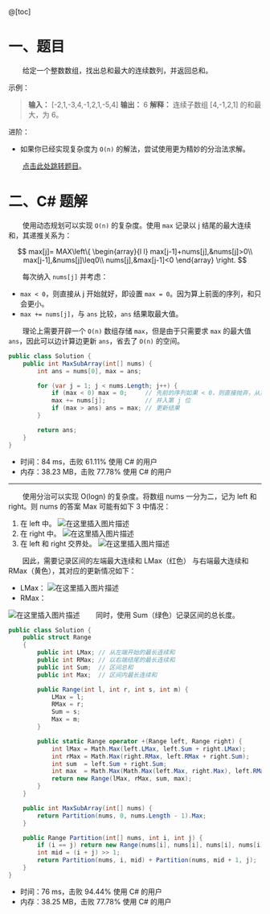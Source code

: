 @[toc]

# 一、题目

&emsp;&emsp;给定一个整数数组，找出总和最大的连续数列，并返回总和。

示例：

>**输入：** [-2,1,-3,4,-1,2,1,-5,4]
**输出：** 6
**解释：** 连续子数组 [4,-1,2,1] 的和最大，为 6。

进阶：

- 如果你已经实现复杂度为 `O(n)` 的解法，尝试使用更为精妙的分治法求解。

&emsp;&emsp;[点击此处跳转题目](https://leetcode.cn/problems/contiguous-sequence-lcci/description/)。



# 二、C# 题解

&emsp;&emsp;使用动态规划可以实现 `O(n)` 的复杂度。使用 `max` 记录以 j 结尾的最大连续和，其递推关系为：

$$
max[j]=
MAX\left\{
\begin{array}{l l}
max[j-1]+nums[j],&nums[j]>0\\
max[j-1],&nums[j]\leq0\\
nums[j],&max[j-1]<0
\end{array}
\right.
$$

&emsp;&emsp;每次纳入 `nums[j]` 并考虑：

- `max < 0`，则直接从 j 开始就好，即设置 `max = 0`。因为算上前面的序列，和只会更小。
- `max += nums[j]`，与 `ans` 比较，`ans` 结果取最大值。

&emsp;&emsp;理论上需要开辟一个 `O(n)` 数组存储 `max`，但是由于只需要求 `max` 的最大值 `ans`，因此可以边计算边更新 `ans`，省去了 `O(n)` 的空间。

```csharp
public class Solution {
	public int MaxSubArray(int[] nums) {
        int ans = nums[0], max = ans;

        for (var j = 1; j < nums.Length; j++) {
            if (max < 0) max = 0;     // 先前的序列如果 < 0，则直接抛弃，从第 j 位开始重新计数
            max += nums[j];           // 并入第 j 位
            if (max > ans) ans = max; // 更新结果
        }

        return ans;
    }
}
```



- 时间：84 ms，击败 61.11% 使用 C# 的用户
- 内存：38.23 MB，击败 77.78% 使用 C# 的用户

---

&emsp;&emsp;使用分治可以实现 O(logn) 的复杂度。将数组 nums 一分为二，记为 left 和 right。则 nums 的答案 Max 可能有如下 3 中情况：
1. 在 left 中。
![在这里插入图片描述](https://img-blog.csdnimg.cn/592bc3a496dc4023b76958675face6bf.jpeg)
2. 在 right 中。
![在这里插入图片描述](https://img-blog.csdnimg.cn/7e77f8deca7441aab8dc578c2525c12d.jpeg)
3. 在 left 和 right 交界处。
![在这里插入图片描述](https://img-blog.csdnimg.cn/080810bf5ec245009c4b59b86830d65b.jpeg)

&emsp;&emsp;因此，需要记录区间的左端最大连续和 LMax（红色） 与右端最大连续和 RMax（黄色），其对应的更新情况如下：
- LMax：
![在这里插入图片描述](https://img-blog.csdnimg.cn/314455e3c9304545bda00622241669b2.jpeg)
- RMax：

![在这里插入图片描述](https://img-blog.csdnimg.cn/4e9f3b6f21b74991a3c14a04afee4003.jpeg)
&emsp;&emsp;同时，使用 Sum（绿色）记录区间的总长度。

```csharp
public class Solution {
    public struct Range
    {
        public int LMax; // 从左端开始的最长连续和
        public int RMax; // 以右端结尾的最长连续和
        public int Sum;  // 区间总和
        public int Max;  // 区间内最长连续和

        public Range(int l, int r, int s, int m) {
            LMax = l;
            RMax = r;
            Sum = s;
            Max = m;
        }

        public static Range operator +(Range left, Range right) {
            int lMax = Math.Max(left.LMax, left.Sum + right.LMax);
            int rMax = Math.Max(right.RMax, left.RMax + right.Sum);
            int sum  = left.Sum + right.Sum;
            int max  = Math.Max(Math.Max(left.Max, right.Max), left.RMax + right.LMax);
            return new Range(lMax, rMax, sum, max);
        }
    }

    public int MaxSubArray(int[] nums) {
        return Partition(nums, 0, nums.Length - 1).Max;
    }

    public Range Partition(int[] nums, int i, int j) {
        if (i == j) return new Range(nums[i], nums[i], nums[i], nums[i]);
        int mid = (i + j) >> 1;
        return Partition(nums, i, mid) + Partition(nums, mid + 1, j);
    }
}
```

- 时间：76 ms，击败 94.44% 使用 C# 的用户
- 内存：38.25 MB，击败 77.78% 使用 C# 的用户